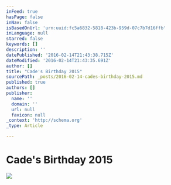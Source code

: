 ```yaml
---
inFeed: true
hasPage: false
inNav: false
isBasedOnUrl: 'urn:uuid:fc5a6832-5818-423b-959d-07c7b7d16ffb'
inLanguage: null
starred: false
keywords: []
description: ''
datePublished: '2016-02-14T21:43:38.715Z'
dateModified: '2016-02-14T21:43:35.691Z'
author: []
title: "Cade's Birthday 2015"
sourcePath: _posts/2016-02-14-cades-birthday-2015.md
published: true
authors: []
publisher:
  name: ''
  domain: ''
  url: null
  favicon: null
_context: 'http://schema.org'
_type: Article

---
```

# Cade's Birthday 2015
![](https://the-grid-user-content.s3-us-west-2.amazonaws.com/b25790c1-5ebf-45de-879a-18c20753806f.png)